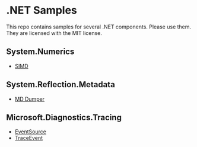 # .NET Samples

This repo contains samples for several .NET components. Please use them. They are licensed with the MIT license.

## System.Numerics

* [SIMD](System.Numerics/SIMD)

## System.Reflection.Metadata

* [MD Dumper](System.Reflection.Metadata/MdDumper)

## Microsoft.Diagnostics.Tracing

* [EventSource](Microsoft.Diagnostics.Tracing/EventSource)
* [TraceEvent](Microsoft.Diagnostics.Tracing/TraceEvent)